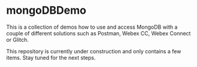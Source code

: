 # mongoDBDemo
This is a collection of demos how to use and access MongoDB with a couple of different solutions such as Postman, Webex CC, Webex Connect or Glitch.

This repository is currently under construction and only contains a few items. Stay tuned for the next steps.
